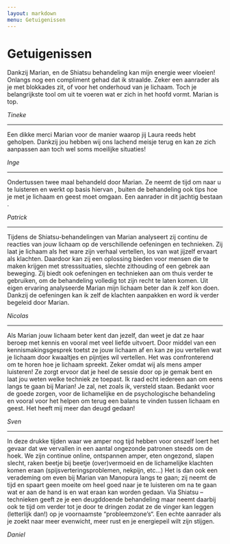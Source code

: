```yaml
---
layout: markdown
menu: Getuigenissen
---
```

# Getuigenissen

Dankzij Marian, en de Shiatsu behandeling kan mijn energie weer vloeien! Onlangs nog een compliment gehad dat ik straalde. Zeker een aanrader als je met blokkades zit, of voor het onderhoud van je lichaam. Toch je belangrijkste tool om uit te voeren wat er zich in het hoofd vormt. Marian is top.

*Tineke*

---

Een dikke merci Marian voor de manier waarop jij Laura reeds hebt geholpen. Dankzij jou hebben wij ons lachend meisje terug en kan ze zich aanpassen aan toch wel soms moeilijke situaties!

*Inge*

---

Ondertussen twee maal behandeld door Marian. Ze neemt de tijd om naar u te luisteren en werkt op basis hiervan , buiten de behandeling ook tips hoe je met je lichaam en geest moet omgaan. Een aanrader in dit jachtig bestaan .

*Patrick*

---

Tijdens de Shiatsu-behandelingen van Marian analyseert zij continu de reacties van jouw lichaam op de verschillende oefeningen en technieken. Zij laat je lichaam als het ware zijn verhaal vertellen, los van wat jijzelf ervaart als klachten. Daardoor kan zij een oplossing bieden voor mensen die te maken krijgen met stresssituaties, slechte zithouding of een gebrek aan beweging. Zij biedt ook oefeningen en technieken aan om thuis verder te gebruiken, om de behandeling volledig tot zijn recht te laten komen. Uit eigen ervaring analyseerde Marian mijn lichaam beter dan ik zelf kon doen. Dankzij de oefeningen kan ik zelf de klachten aanpakken en word ik verder begeleid door Marian.

*Nicolas*

---

Als Marian jouw lichaam beter kent dan jezelf, dan weet je dat ze haar beroep met kennis en vooral met veel liefde uitvoert. Door middel van een kennismakingsgesprek toetst ze jouw lichaam af en kan ze jou vertellen wat je lichaam door kwaaltjes en pijntjes wil vertellen. Het was confronterend om te horen hoe je lichaam spreekt. Zeker omdat wij als mens amper luisteren! Ze zorgt ervoor dat je heel de sessie door op je gemak bent en laat jou weten welke techniek ze toepast. Ik raad echt iedereen aan om eens langs te gaan bij Marian! Je zal, net zoals ik, versteld staan. Bedankt voor de goede zorgen, voor de lichamelijke en de psychologische behandeling en vooral voor het helpen om terug een balans te vinden tussen lichaam en geest. Het heeft mij meer dan deugd gedaan!

*Sven*

---

In deze drukke tijden waar we amper nog tijd hebben voor onszelf loert het gevaar dat we vervallen in een aantal ongezonde patronen steeds om de hoek. We zijn continue online, ontspannen amper, eten ongezond, slapen slecht, raken beetje bij beetje (over)vermoeid en de lichamelijke klachten komen eraan (spijsverteringsproblemen, nekpijn, etc...) Het is dan ook een verademing om even bij Marian van Manopura langs te gaan; zij neemt de tijd en spaart geen moeite om heel goed naar je te luisteren om na te gaan wat er aan de hand is en wat eraan kan worden gedaan. Via Shiatsu – technieken geeft ze je een deugddoende behandeling maar neemt daarbij ook te tijd om verder tot je door te dringen zodat ze de vinger kan leggen (letterlijk dan!) op je voornaamste “probleemzone’s“. Een echte aanrader als je zoekt naar meer evenwicht, meer rust en je energiepeil wilt zijn stijgen.

*Daniel*

